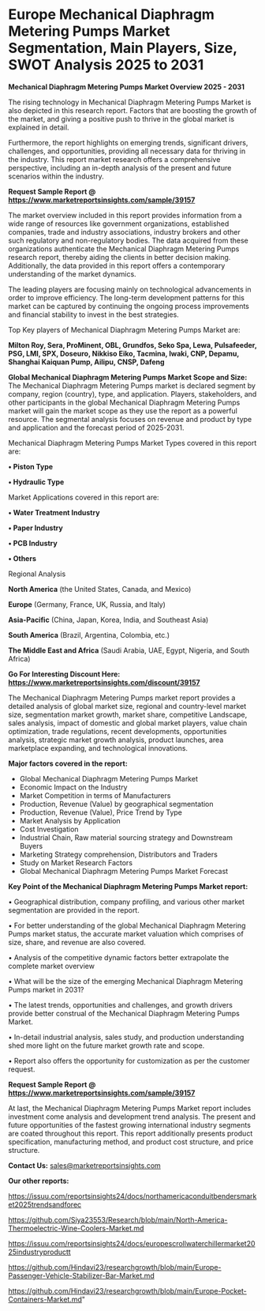 # Europe Mechanical Diaphragm Metering Pumps Market Segmentation, Main Players, Size, SWOT Analysis 2025 to 2031

<Strong> Mechanical Diaphragm Metering Pumps Market Overview 2025 - 2031</strong>

The rising technology in Mechanical Diaphragm Metering Pumps Market is also depicted in this research report. Factors that are boosting the growth of the market, and giving a positive push to thrive in the global market is explained in detail.

Furthermore, the report highlights on emerging trends, significant drivers, challenges, and opportunities, providing all necessary data for thriving in the industry. This report market research offers a comprehensive perspective, including an in-depth analysis of the present and future scenarios within the industry.

<strong>Request Sample Report @ <a href=https://www.marketreportsinsights.com/sample/39157>https://www.marketreportsinsights.com/sample/39157</a></strong>

The market overview included in this report provides information from a wide range of resources like government organizations, established companies, trade and industry associations, industry brokers and other such regulatory and non-regulatory bodies. The data acquired from these organizations authenticate the Mechanical Diaphragm Metering Pumps research report, thereby aiding the clients in better decision making. Additionally, the data provided in this report offers a contemporary understanding of the market dynamics.

The leading players are focusing mainly on technological advancements in order to improve efficiency. The long-term development patterns for this market can be captured by continuing the ongoing process improvements and financial stability to invest in the best strategies.

Top Key players of Mechanical Diaphragm Metering Pumps Market are:

<strong>Milton Roy, Sera, ProMinent, OBL, Grundfos, Seko Spa, Lewa, Pulsafeeder, PSG, LMI, SPX, Doseuro, Nikkiso Eiko, Tacmina, Iwaki, CNP, Depamu, Shanghai Kaiquan Pump, Ailipu, CNSP, Dafeng</strong>

<strong><b>Global Mechanical Diaphragm Metering Pumps Market Scope and Size:</b></strong>
The Mechanical Diaphragm Metering Pumps market is declared segment by company, region (country), type, and application. Players, stakeholders, and other participants in the global Mechanical Diaphragm Metering Pumps market will gain the market scope as they use the report as a powerful resource. The segmental analysis focuses on revenue and product by type and application and the forecast period of 2025-2031.

Mechanical Diaphragm Metering Pumps Market Types covered in this report are:

<strong>•  Piston Type

•  Hydraulic Type</strong>

Market Applications covered in this report are:

<strong>•  Water Treatment Industry

•  Paper Industry

•  PCB Industry

•  Others</strong> 

Regional Analysis

<strong>North America</strong> (the United States, Canada, and Mexico)

<strong>Europe</strong> (Germany, France, UK, Russia, and Italy)

<strong>Asia-Pacific</strong> (China, Japan, Korea, India, and Southeast Asia)

<strong>South America</strong> (Brazil, Argentina, Colombia, etc.)

<strong>The Middle East and Africa</strong> (Saudi Arabia, UAE, Egypt, Nigeria, and South Africa)

<strong>Go For Interesting Discount Here: <a href=https://www.marketreportsinsights.com/discount/39157>https://www.marketreportsinsights.com/discount/39157</a></strong>

The Mechanical Diaphragm Metering Pumps market report provides a detailed analysis of global market size, regional and country-level market size, segmentation market growth, market share, competitive Landscape, sales analysis, impact of domestic and global market players, value chain optimization, trade regulations, recent developments, opportunities analysis, strategic market growth analysis, product launches, area marketplace expanding, and technological innovations.

<strong><b>Major factors covered in the report:</b></strong>
<ul>
  <li>Global Mechanical Diaphragm Metering Pumps Market </li>
  <li>Economic Impact on the Industry</li>
  <li>Market Competition in terms of Manufacturers</li>
  <li>Production, Revenue (Value) by geographical segmentation</li>
  <li>Production, Revenue (Value), Price Trend by Type</li>
  <li>Market Analysis by Application</li>
  <li>Cost Investigation</li>
  <li>Industrial Chain, Raw material sourcing strategy and Downstream Buyers</li>
  <li>Marketing Strategy comprehension, Distributors and Traders</li>
  <li>Study on Market Research Factors</li>
  <li>Global Mechanical Diaphragm Metering Pumps Market Forecast</li>
</ul>

<strong><b>Key Point of the Mechanical Diaphragm Metering Pumps Market report:</b></strong>

• Geographical distribution, company profiling, and various other market segmentation are provided in the report.

• For better understanding of the global Mechanical Diaphragm Metering Pumps market status, the accurate market valuation which comprises of size, share, and revenue are also covered.

• Analysis of the competitive dynamic factors better extrapolate the complete market overview

• What will be the size of the emerging Mechanical Diaphragm Metering Pumps market in 2031?

• The latest trends, opportunities and challenges, and growth drivers provide better construal of the Mechanical Diaphragm Metering Pumps Market.

• In-detail industrial analysis, sales study, and production understanding shed more light on the future market growth rate and scope.

• Report also offers the opportunity for customization as per the customer request.

<strong>Request Sample Report @ <a href=https://www.marketreportsinsights.com/sample/39157>https://www.marketreportsinsights.com/sample/39157</a></strong>

At last, the Mechanical Diaphragm Metering Pumps Market report includes investment come analysis and development trend analysis. The present and future opportunities of the fastest growing international industry segments are coated throughout this report. This report additionally presents product specification, manufacturing method, and product cost structure, and price structure.

<strong>Contact Us:</strong>
sales@marketreportsinsights.com

<strong>Our other reports:</strong>

<a href=https://issuu.com/reportsinsights24/docs/northamericaconduitbendersmarket2025trendsandforec>https://issuu.com/reportsinsights24/docs/northamericaconduitbendersmarket2025trendsandforec</a>

<a href=https://github.com/Siya23553/Research/blob/main/North-America-Thermoelectric-Wine-Coolers-Market.md>https://github.com/Siya23553/Research/blob/main/North-America-Thermoelectric-Wine-Coolers-Market.md</a>

<a href=https://issuu.com/reportsinsights24/docs/europescrollwaterchillermarket2025industryproductt>https://issuu.com/reportsinsights24/docs/europescrollwaterchillermarket2025industryproductt</a>

<a href=https://github.com/Hindavi23/researchgrowth/blob/main/Europe-Passenger-Vehicle-Stabilizer-Bar-Market.md>https://github.com/Hindavi23/researchgrowth/blob/main/Europe-Passenger-Vehicle-Stabilizer-Bar-Market.md</a>

<a href=https://github.com/Hindavi23/researchgrowth/blob/main/Europe-Pocket-Containers-Market.md>https://github.com/Hindavi23/researchgrowth/blob/main/Europe-Pocket-Containers-Market.md</a>"
